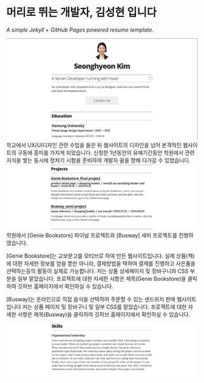 # 머리로 뛰는 개발자, 김성현 입니다

*A simple Jekyll + GitHub Pages powered resume template.*

![img](images/p1.png)
학교에서 UX/UI디자인 관련 수업을 들은 뒤 웹사이트의 디자인을 넘어 본격적인 웹사이트의 구동에 흥미를 가지게 되었습니다.
신청한 1년동안의 유예기간동안 학원에서 관련 지식을 쌓는 동시에 정처기 시험을 준비하여 개발자 꿈을 향해 다가갈 수 있었습니다.
![img](images/p2.png)
학원에서 [Genie Bookstore] 파이널 프로젝트와 [Busway] 세미 프로젝트를 진행하였습니다.

[Genie Bookstore]는 교보문고를 모티브로 하여 만든 웹사이트입니다.
실제 상품(책)에 대한 자세한 정보를 얻을 뿐만 아니라, 결제방법을 택하여 결제를 진행하고 사은품을 선택하는등의 활동이 실제로 가능합니다.
저는 상품 상세페이지 및 장바구니와 CSS 부분을 일부 맡았습니다.
프로젝트에 대한 자세한 사항은 제목(Genie Bookstore)을 클릭하여 깃허브 홈페이지에서 확인하실 수 있습니다.

[Busway]는 온라인으로 직접 음식을 선택하여 주문할 수 있는 샌드위치 판매 웹사이트 입니다
저는 상품 페이지 및 장바구니 및 일부 CSS를 맡았습니다.
프로젝트에 대한 자세한 사항은 제목(Busway)을 클릭하여 깃허브 홈페이지에서 확인하실 수 있습니다.

![img](images/p3.png)


